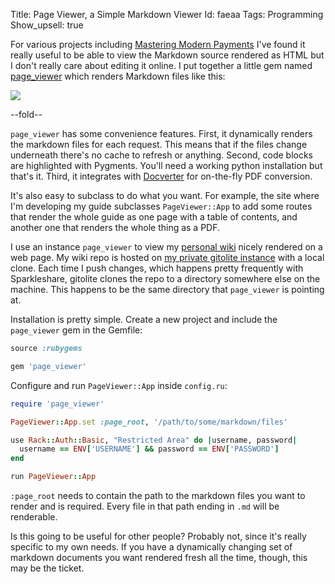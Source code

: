 Title: Page Viewer, a Simple Markdown Viewer
Id:    faeaa
Tags:  Programming
Show_upsell: true

[mmp]: /mastering-modern-payments
[page_viewer]: https://github.com/peterkeen/page_viewer
[Docverter]: http://www.docverter.com

For various projects including [Mastering Modern Payments][mmp] I've found it really useful to be able to view the Markdown source rendered as HTML but I don't really care about editing it online. I put together a little gem named [page_viewer][] which renders Markdown files like this:

<img src="http://files.bugsplatcdn.com/files/72f39f695899c2b2b5f9/Screen%20Shot%202013-06-15%20at%2011.04.48%20PM.png"/>

--fold--

`page_viewer` has some convenience features. First, it dynamically renders the markdown files for each request. This means that if the files change underneath there's no cache to refresh or anything. Second, code blocks are highlighted with Pygments. You'll need a working python installation but that's it. Third, it integrates with [Docverter][] for on-the-fly PDF conversion. 

It's also easy to subclass to do what you want. For example, the site where I'm developing my guide subclasses `PageViewer::App` to add some routes that render the whole guide as one page with a table of contents, and another one that renders the whole thing as a PDF.

I use an instance `page_viewer` to view my [personal wiki](/git-backed-personal-wiki) nicely rendered on a web page. My wiki repo is hosted on [my private gitolite instance](/hosting-private-git-repositories-with-gitolite) with a local clone. Each time I push changes, which happens pretty frequently with Sparkleshare, gitolite clones the repo to a directory somewhere else on the machine. This happens to be the same directory that `page_viewer` is pointing at.

Installation is pretty simple. Create a new project and include the `page_viewer` gem in the Gemfile:

```ruby
source :rubygems

gem 'page_viewer'
```

Configure and run `PageViewer::App` inside `config.ru`:

```ruby
require 'page_viewer'

PageViewer::App.set :page_root, '/path/to/some/markdown/files'

use Rack::Auth::Basic, "Restricted Area" do |username, password|
  username == ENV['USERNAME'] && password == ENV['PASSWORD']
end

run PageViewer::App
```

`:page_root` needs to contain the path to the markdown files you want to render and is required. Every file in that path ending in `.md` will be renderable.

Is this going to be useful for other people? Probably not, since it's really specific to my own needs. If you have a dynamically changing set of markdown documents you want rendered fresh all the time, though, this may be the ticket.
